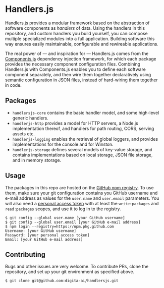 # Handlers.js

Handlers.js provides a modular framework based on the abstraction of software components as _handlers_ of data. Using the handlers in this repository, and custom handlers you build yourself, you can compose multiple specialized modules into a full application. Building software this way ensures easily maintainable, configurable and rewireable applications.

The real power of — and inspiration for — Handlers.js comes from the [Components.js](https://componentsjs.readthedocs.io) dependency injection framework, for which each package provides the necessary component configuration files. Combining Handlers.js with Components.js enables you to define each software component separately, and then wire them together declaratively using semantic configuration in JSON files, instead of hard-wiring them together in code.

## Packages

- `handlersjs-core` contains the basic handler model, and some high-level generic handlers.
- `handlerjs-http` provides a model for HTTP servers, a Node.js implementation thereof, and handlers for path routing, CORS, serving assets etc.
- `handlerjs-logging` enables the retrieval of global loggers, and provides implementations for the console and for Winston.
- `handlerjs-storage` defines several models of key-value storage, and contains implementations based on local storage, JSON file storage, and in memory storage.

## Usage

The packages in this repo are hosted on the [GitHub npm registry](https://docs.github.com/en/packages/working-with-a-github-packages-registry/working-with-the-npm-registry). To use them, make sure your git configuration contains you GitHub username and e-mail address as values for the `user.name` and `user.email` parameters. You will also need a [personal access token](https://github.com/settings/tokens) with at least the `write:packages` and `read:packages` scopes, and use it to log in to the registry.

```
$ git config --global user.name [your GitHub username]
$ git config --global user.email [your GitHub e-mail address]
$ npm login --registry=https://npm.pkg.github.com
Username: [your GitHub username]
Password: [your personal access token]
Email: [your GitHub e-mail address]
```

## Contributing

Bugs and other issues are very welcome. To contribute PRs, clone the repository, and set up your git environment as specified above.

```
$ git clone git@github.com:digita-ai/handlersjs.git
```
